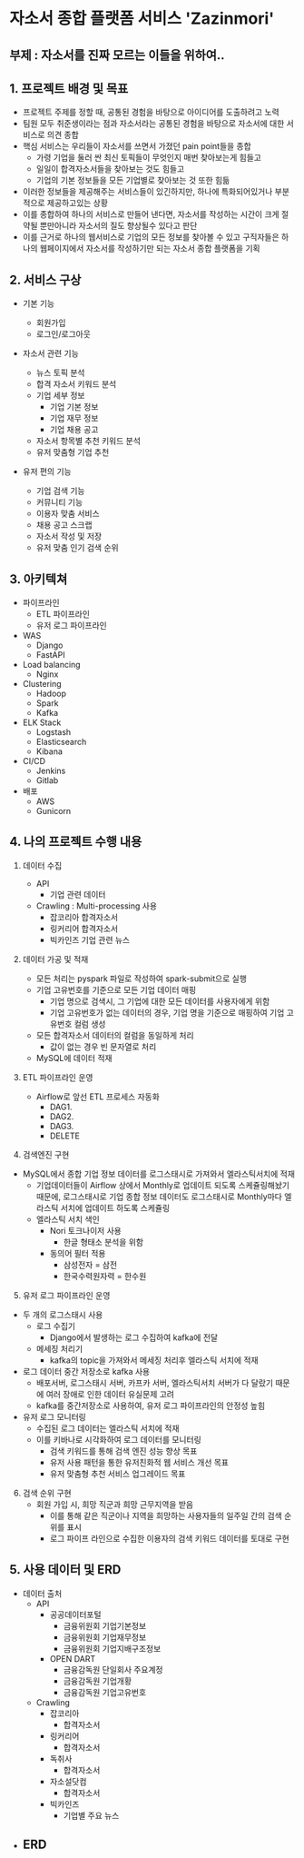 # 자소서 종합 플랫폼 서비스 'Zazinmori'
## 부제 : 자소서를 진짜 모르는 이들을 위하여..

## 1. 프로젝트 배경 및 목표
- 프로젝트 주제를 정할 때, 공통된 경험을 바탕으로 아이디어를 도출하려고 노력
- 팀원 모두 취준생이라는 점과 자소서라는 공통된 경험을 바탕으로 자소서에 대한 서비스로 의견 종합
- 핵심 서비스는 우리들이 자소서를 쓰면서 가졌던 pain point들을 종합
  - 가령 기업을 둘러 싼 최신 토픽들이 무엇인지 매번 찾아보는게 힘들고 
  - 일일이 합격자소서들을 찾아보는 것도 힘들고 
  - 기업의 기본 정보들을 모든 기업별로 찾아보는 것 또한 힘듦
- 이러한 정보들을 제공해주는 서비스들이 있긴하지만, 하나에 특화되어있거나 부분적으로 제공하고있는 상황
- 이를 종합하여 하나의 서비스로 만들어 낸다면, 자소서를 작성하는 시간이 크게 절약될 뿐만아니라 자소서의 질도 향상될수 있다고 판단
- 이를 근거로 하나의 웹서비스로 기업의 모든 정보를 찾아볼 수 있고 구직자들은 하나의 웹페이지에서 자소서를 작성하기만 되는 자소서 종합 플랫폼을 기획

## 2. 서비스 구상
- 기본 기능
  - 회원가입
  - 로그인/로그아웃

- 자소서 관련 기능
  - 뉴스 토픽 분석
  - 합격 자소서 키워드 분석
  - 기업 세부 정보
    - 기업 기본 정보
    - 기업 재무 정보
    - 기업 채용 공고
  - 자소서 항목별 추천 키워드 분석
  - 유저 맞춤형 기업 추천

- 유저 편의 기능
  - 기업 검색 기능
  - 커뮤니티 기능
  - 이용자 맞춤 서비스
  - 채용 공고 스크랩
  - 자소서 작성 및 저장
  - 유저 맞춤 인기 검색 순위

## 3. 아키텍쳐
- 파이프라인
  - ETL 파이프라인
  - 유저 로그 파이프라인
- WAS
  - Django
  - FastAPI
- Load balancing
  - Nginx
- Clustering
  - Hadoop
  - Spark
  - Kafka 
- ELK Stack
  - Logstash
  - Elasticsearch
  - Kibana
- CI/CD
  - Jenkins
  - Gitlab
- 배포
  - AWS
  - Gunicorn

## 4. 나의 프로젝트 수행 내용
1. 데이터 수집
   - API
     - 기업 관련 데이터
   - Crawling : Multi-processing 사용
     - 잡코리아 합격자소서
     - 링커리어 합격자소서
     - 빅카인즈 기업 관련 뉴스

2. 데이터 가공 및 적재
   - 모든 처리는 pyspark 파일로 작성하여 spark-submit으로 실행
   - 기업 고유번호를 기준으로 모든 기업 데이터 매핑
     - 기업 명으로 검색시, 그 기업에 대한 모든 데이터를 사용자에게 위함
     - 기업 고유번호가 없는 데이터의 경우, 기업 명을 기준으로 매핑하여 기업 고유번호 컬럼 생성
   - 모든 합격자소서 데이터의 컬럼을 동일하게 처리
     - 값이 없는 경우 빈 문자열로 처리
   - MySQL에 데이터 적재

3. ETL 파이프라인 운영
   - Airflow로 앞선 ETL 프로세스 자동화
     - DAG1. 
     - DAG2.
     - DAG3.
     - DELETE

4. 검색엔진 구현
  - MySQL에서 종합 기업 정보 데이터를 로그스태시로 가져와서 엘라스틱서치에 적재
    - 기업데이터들이 Airflow 상에서 Monthly로 업데이트 되도록 스케쥴링해놨기 때문에, 로그스태시로 기업 종합 정보 데이터도 로그스태시로 Monthly마다 엘라스틱 서치에 업데이트 하도록 스케쥴링
    - 엘라스틱 서치 색인
      - Nori 토크나이저 사용
        - 한글 형태소 분석을 위함
      - 동의어 필터 적용
        - 삼성전자 = 삼전
        - 한국수력원자력 = 한수원

5. 유저 로그 파이프라인 운영
  - 두 개의 로그스태시 사용
    - 로그 수집기
      - Django에서 발생하는 로그 수집하여 kafka에 전달
    - 메세징 처리기
      - kafka의 topic을 가져와서 메세징 처리후 엘라스틱 서치에 적재
  - 로그 데이터 중간 저장소로 kafka 사용
    - 배포서버, 로그스태시 서버, 카프카 서버, 엘라스틱서치 서버가 다 달랐기 때문에 여러 장애로 인한 데이터 유실문제 고려
    - kafka를 중간저장소로 사용하여, 유저 로그 파이프라인의 안정성 높힘
  - 유저 로그 모니터링
    - 수집된 로그 데이터는 엘라스틱 서치에 적재
    - 이를 키바나로 시각화하여 로그 데이터를 모니터링
      - 검색 키워드를 통해 검색 엔진 성능 향상 목표
      - 유저 사용 패턴을 통한 유저친화적 웹 서비스 개선 목표
      - 유저 맞춤형 추천 서비스 업그레이드 목표

6. 검색 순위 구현
   - 회원 가입 시, 희망 직군과 희망 근무지역을 받음
     - 이를 통해 같은 직군이나 지역을 희망하는 사용자들의 일주일 간의 검색 순위를 표시
     - 로그 파이프 라인으로 수집한 이용자의 검색 키워드 데이터를 토대로 구현

## 5. 사용 데이터 및 ERD
- 데이터 출처
  - API
    - 공공데이터포털
      - 금융위원회 기업기본정보
      - 금융위원회 기업재무정보
      - 금융위원회 기업지배구조정보
    - OPEN DART
      - 금융감독원 단일회사 주요계정
      - 금융감독원 기업개황
      - 금융감독원 기업고유번호
  - Crawling
    - 잡코리아
      - 합격자소서
    - 링커리어
      - 합격자소서
    - 독취사
      - 합격자소서
    - 자소설닷컴
      - 합격자소서
    - 빅카인즈
      - 기업별 주요 뉴스
- ERD
  - 